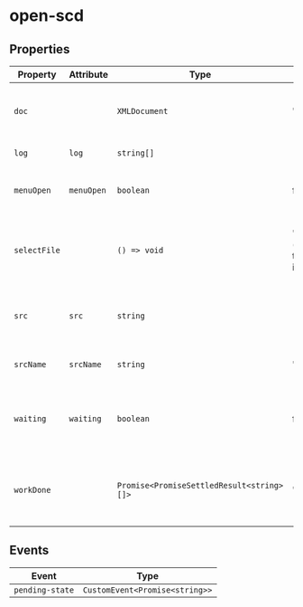 # open-scd

## Properties

| Property     | Attribute  | Type                                      | Default                                          | Description                                      |
|--------------|------------|-------------------------------------------|--------------------------------------------------|--------------------------------------------------|
| `doc`        |            | `XMLDocument`                             | "emptySCD"                                       | The `XMLDocument` representation of the current file. |
| `log`        | `log`      | `string[]`                                | []                                               | Error and warning log                            |
| `menuOpen`   | `menuOpen` | `boolean`                                 | false                                            | Whether the menu drawer is currently open.       |
| `selectFile` |            | `() => void`                              | "(): void =>\n    (<HTMLElement \| null>(\n      this.shadowRoot!.querySelector('#file-input')\n    ))?.click()" | Opens the browser's "open file" dialog for selecting a file to edit. |
| `src`        | `src`      | `string`                                  |                                                  | The current file's URL. `blob:` URLs are *revoked after parsing*! |
| `srcName`    | `srcName`  | `string`                                  | ""                                               | The name of the current file.                    |
| `waiting`    | `waiting`  | `boolean`                                 | false                                            | Whether the editor is currently waiting for some async work. |
| `workDone`   |            | `Promise<PromiseSettledResult<string>[]>` | "Promise.allSettled(this.work)"                  | A promise which resolves once all currently pending work is done. |

## Events

| Event           | Type                           |
|-----------------|--------------------------------|
| `pending-state` | `CustomEvent<Promise<string>>` |
